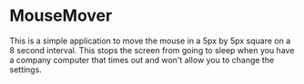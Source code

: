 # MouseMover

This is a simple application to move the mouse in a 5px by 5px square on a 8 second interval. This stops the screen from going to sleep when you have a company computer that times out and won't allow you to change the settings.


